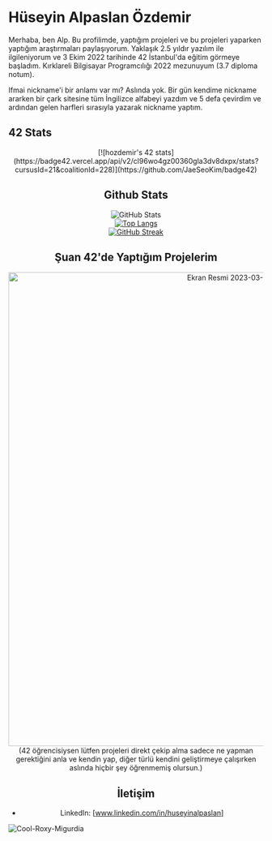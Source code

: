 # Hüseyin Alpaslan Özdemir

Merhaba, ben Alp. Bu profilimde, yaptığım projeleri ve bu projeleri yaparken yaptığım araştırmaları paylaşıyorum. Yaklaşık 2.5 yıldır yazılım ile ilgileniyorum ve 3 Ekim 2022 tarihinde 42 İstanbul'da eğitim görmeye başladım. Kırklareli Bilgisayar Programcılığı 2022 mezunuyum (3.7 diploma notum).

Ifmai nickname'i bir anlamı var mı? Aslında yok. Bir gün kendime nickname ararken bir çark sitesine tüm İngilizce alfabeyi yazdım ve 5 defa çevirdim ve ardından gelen harfleri sırasıyla yazarak nickname yaptım.

## 42 Stats
<div  align="center">
[![hozdemir's 42 stats](https://badge42.vercel.app/api/v2/cl96wo4gz00360gla3dv8dxpx/stats?cursusId=21&coalitionId=228)](https://github.com/JaeSeoKim/badge42)



## Github Stats
![GitHub Stats](https://github-readme-stats.vercel.app/api?username=ifmai&theme=tokyonight) <br/>
[![Top Langs](https://github-readme-stats.vercel.app/api/top-langs/?username=ifmai&layout=compact&theme=tokyonight)](https://github.com/ifmai) <br/>
[![GitHub Streak](https://streak-stats.demolab.com?user=ifmai&theme=dark)](https://git.io/streak-stats) <br/>

## Şuan 42'de Yaptığım Projelerim

<img width="935" alt="Ekran Resmi 2023-03-31 ÖÖ 6 48 58" src="https://user-images.githubusercontent.com/94466351/229018109-829af1b5-2eed-4fd2-8149-11e79f608861.png">
(42 öğrencisiysen lütfen projeleri direkt çekip alma sadece ne yapman gerektiğini anla ve kendin yap, diğer türlü kendini geliştirmeye çalışırken aslında hiçbir şey öğrenmemiş olursun.)

## İletişim

- LinkedIn: [www.linkedin.com/in/huseyinalpaslan]
</div>

![Cool-Roxy-Migurdia](https://user-images.githubusercontent.com/94466351/224197009-756b15cb-14d1-4fcd-820e-e96b5a0ae402.jpeg)
